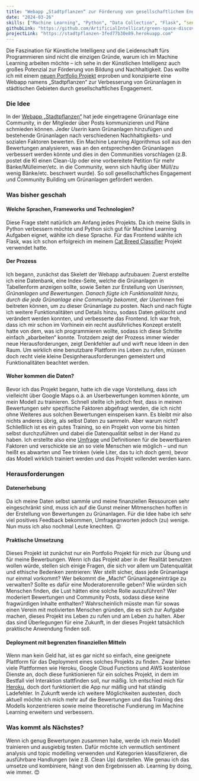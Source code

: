 ```yaml
---
title: "Webapp „Stadtpflanzen“ zur Förderung von gesellschaftlichem Engagement in Grünanlagen"
date: "2024-03-26"
skills: ["Machine Learning", "Python", "Data Collection", "Flask", “sentiment analysis”, “topic modelling”, “Projektplanung”, “Projektmanagement”]
githubLink: "https://github.com/ArtificialIntellicat/green-space-discovery"
projectLink: "https://stadtpflanzen-3fed77b30e89.herokuapp.com"
---
```


Die Faszination für Künstliche Intelligenz und die Leidenschaft fürs Programmieren sind nicht die einzigen Gründe, warum ich im Machine Learning arbeiten möchte – ich sehe in der Künstlichen Intelligenz auch großes Potenzial zur Förderung von Bildung und Nachhaltigkeit. Das wollte ich mit einem [neuen Portfolio Projekt](https://github.com/ArtificialIntellicat/green-space-discovery) erproben und konzipierte eine Webapp namens „Stadtpflanzen“ zur Verbesserung von Grünanlagen in städtischen Gebieten durch gesellschaftliches Engagement. 

### Die Idee
In der [Webapp „Stadtpflanzen“]( https://stadtpflanzen-3fed77b30e89.herokuapp.com) hat jede eingetragene Grünanlage eine Community, in der Mitglieder über Posts kommunizieren und Pläne schmieden können. Jede*r User*in kann Grünanlagen hinzufügen und bestehende Grünanlagen nach verschiedenen Nachhaltigkeits- und sozialen Faktoren bewerten. Ein Machine Learning Algorithmus soll aus den Bewertungen analysieren, was an den entsprechenden Grünanlagen verbessert werden könnte und dies in den Communities vorschlagen (z.B. postet die KI einen Clean-Up oder eine vorbereitete Petition für mehr Bänke/Mülleimer/etc. in die Community, wenn sich häufig über Müll/zu wenig Bänke/etc. beschwert wurde). So soll gesellschaftliches Engagement und Community Building um Grünanlagen gefördert werden.

### Was bisher geschah
#### Welche Sprachen, Frameworks und Technologien?
Diese Frage steht natürlich am Anfang jedes Projekts. Da ich meine Skills in Python verbessern möchte und Python sich gut für Machine Learning Aufgaben eignet, wählte ich diese Sprache. Für das Frontend wählte ich Flask, was ich schon erfolgreich im meinem [Cat Breed Classifier](https://github.com/ArtificialIntellicat/cat-breed-classifier) Projekt verwendet hatte. 

#### Der Prozess
Ich begann, zunächst das Skelett der Webapp aufzubauen: Zuerst erstellte ich eine Datenbank, eine Index-Seite, welche die Grünanlagen in Tabellenform anzeigen sollte, sowie Seiten zur Erstellung von User*innen, Grünanlagen und Bewertungen. Danach fügte ich Funktionalität hinzu, durch die jede Grünanlage eine Community bekommt, der User*innen frei beitreten können, um zu dieser Grünanlage zu posten. Nach und nach fügte ich weitere Funktionalitäten und Details hinzu, sodass Daten gelöscht und verändert werden konnten, und verbesserte das Frontend. 
Ich war froh, dass ich mir schon im Vorhinein ein recht ausführliches Konzept erstellt hatte von dem, was ich programmieren wollte, sodass ich diese Schritte einfach „abarbeiten“ konnte. Trotzdem zeigt der Prozess immer wieder neue Herausforderungen, zeigt Denkfehler auf und wirft neue Ideen in den Raum. Um wirklich eine benutzbare Plattform ins Leben zu rufen, müssen doch recht viele kleine Designherausforderungen gemeistert und Funktionalitäten beachtet werden.

#### Woher kommen die Daten?
Bevor ich das Projekt begann, hatte ich die vage Vorstellung, dass ich vielleicht über Google Maps o.ä. an Userbewertungen kommen könnte, um mein Modell zu trainieren. Schnell stellte ich jedoch fest, dass in meinen Bewertungen sehr spezifische Faktoren abgefragt werden, die ich nicht ohne Weiteres aus solchen Bewertungen einspeisen kann. Es bleibt mir also nichts anderes übrig, als selbst Daten zu sammeln. Aber warum nicht? Schließlich ist es ein gutes Training, so ein Projekt von vorne bis hinten selbst durchzuführen und dabei die Datenqualität selbst in der Hand zu haben. Ich erstellte also eine [Umfrage](https://docs.google.com/forms/d/e/1FAIpQLSfFvYT_Q0R6MdF7uDJtvqgTpO-LFCnmD9h3N0-4jUfiURkQCw/viewform) und Definitionen für die bewertbaren Faktoren und verschickte sie an so viele Menschen wie möglich – und nun heißt es abwarten und Tee trinken (viele Liter, das tu ich doch gern), bevor das Modell wirklich trainiert werden und das Projekt vollendet werden kann.

### Herausforderungen
#### Datenerhebung
Da ich meine Daten selbst sammle und meine finanziellen Ressourcen sehr eingeschränkt sind, muss ich auf die Gunst meiner Mitmenschen hoffen in der Erstellung von Bewertungen zu Grünanlagen. Für die Idee habe ich sehr viel positives Feedback bekommen, Umfrageanworten jedoch (zu) wenige. Nun muss ich also nochmal Leute knechten. 😉

#### Praktische Umsetzung
Dieses Projekt ist zunächst nur ein Portfolio Projekt für mich zur Übung und für meine Bewerbungen. Wenn ich das Projekt aber in der Realität benutzen wollen würde, stellen sich einige Fragen, die sich vor allem um Datenqualität und ethische Bedenken zentrieren: Wer stellt sicher, dass jede Grünanlage nur einmal vorkommt? Wer bekommt die „Macht“ Grünanlageneinträge zu verwalten? Sollte es dafür eine Moderatorenrolle geben? Wie würden sich Menschen finden, die Lust hätten eine solche Rolle auszuführen? Wer moderiert Bewertungen und Community Posts, sodass diese keine fragwürdigen Inhalte enthalten?
Wahrscheinlich müsste man für sowas einen Verein mit motivierten Menschen gründen, die es sich zur Aufgabe machen, dieses Projekt ins Leben zu rufen und am Leben zu halten. Aber das sind Überlegungen für eine Zukunft, in der dieses Projekt tatsächlich praktische Anwendung finden soll.

#### Deployment mit begrenzten finanziellen Mitteln
Wenn man kein Geld hat, ist es gar nicht so einfach, eine geeignete Plattform für das Deployment eines solches Projekts zu finden. Zwar bieten viele Plattformen wie Heroku, Google Cloud Functions und AWS kostenlose Dienste an, doch diese funktionieren für ein solches Projekt, in dem im Bestfall viel Interaktion stattfinden soll, nur mäßig. Ich entschied mich für [Heroku]( https://stadtpflanzen-3fed77b30e89.herokuapp.com), doch dort funktioniert die App nur mäßig und hat ständig Ladefehler. In Zukunft werde ich weitere Möglichkeiten austesten, doch aktuell möchte ich mich mehr auf die Bewertungen und das Training des Modells konzentrieren sowie meine theoretische Fundierung im Machine Learning erweitern und verbessern.

### Was kommt als Nächstes?
Wenn ich genug Bewertungen zusammen habe, werde ich mein Modell trainieren und ausgiebig testen. Dafür möchte ich vermutlich sentiment analysis und topic modelling verwenden und Kategorien klassifizieren, die ausführbare Handlungen (wie z.B. Clean Up) darstellen. Wie genau ich das umsetze und kombiniere, hängt von den Ergebnissen ab. Learning by doing, wie immer. 😊
